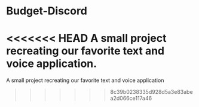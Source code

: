 # Budget-Discord

#####

<<<<<<< HEAD
A small project recreating our favorite text and voice application.
=======
A small project recreating our favorite text and voice application
>>>>>>> 8c39b0238335d928d5a3e83abea2d066ce117a46
